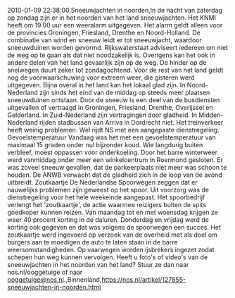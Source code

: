 2010-01-09 22:38:00,Sneeuwjachten in noorden,In de nacht van zaterdag op zondag zijn er in het noorden van het land sneeuwjachten. Het KNMI heeft om 19.00 uur een weeralarm uitgegeven. Het alarm geldt alleen voor de provincies Groningen, Friesland, Drenthe en Noord-Holland. De combinatie van wind en sneeuw leidt er tot sneeuwjacht, waardoor sneeuwduinen worden gevormd. Rijkswaterstaat adviseert iedereen om niet de weg op te gaan als dat niet noodzakelijk is. Overigens kan het ook in andere delen van het land gevaarlijk zijn op de weg. De hinder op de snelwegen duurt zeker tot zondagochtend. Voor de rest van het land geldt nog de voorwaarschuwing voor extreem weer, die gisteren werd uitgegeven. Bijna overal in het land kan het lokaal glad zijn. In Noord-Nederland zijn sinds het eind van de middag op steeds meer plaatsen sneeuwduinen ontstaan. Door de sneeuw is een deel van de busdiensten uitgevallen of vertraagd in Groningen, Friesland, Drenthe, Overijssel en Gelderland. In Zuid-Nederland zijn vertragingen door gladheid. In Midden-Nederland rijden stadbussen van Arriva in Dordrecht niet. Het treinverkeer heeft weinig problemen. Wel rijdt NS met een aangepaste dienstregeling. Gevoelstemperatuur Vandaag was het met een gevoelstemperatuur van maximaal 15 graden onder nul bijzonder koud. Wie langdurig buiten verbleef, moest oppassen voor onderkoeling. Door het barre winterweer werd vanmiddag onder meer een winkelcentrum in Roermond gesloten. Er was zoveel sneeuw gevallen, dat de parkeerplaats niet meer was schoon te houden. De ANWB verwacht dat de gladheid zich in de loop van de avond uitbreidt. Zoutkaartje De Nederlandse Spoorwegen zeggen dat er nauwelijks problemen zijn geweest op het spoor. Uit voorzorg was de dienstregeling voor het hele weekeinde aangepast. Het spoorbedrijf verlengt het 'zoutkaartje', de actie waarmee reizigers buiten de spits goedkoper kunnen reizen. Van maandag tot en met woensdag krijgen ze weer 40 procent korting in de daluren. Donderdag en vrijdag werd de korting ook gegeven en dat was volgens de spoorwegen een succes. Het zoutkaartje werd ingevoerd op verzoek van de overheid met als doel om burgers aan te moedigen de auto te laten staan in de barre weersomstandigheden. Op vaarwegen worden ijsbrekers ingezet zodat schepen hun weg kunnen vervolgen. Heeft u foto's of video's van de sneeuwjachten in het noorden van het land? Stuur ze dan naar nos.nl/ooggetuige of naar ooggetuige@nos.nl.,Binnenland,https://nos.nl/artikel/127855-sneeuwjachten-in-noorden.html
